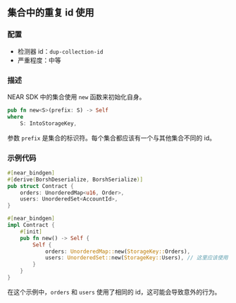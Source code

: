 
## 集合中的重复 id 使用

### 配置

* 检测器 id：`dup-collection-id`
* 严重程度：中等

### 描述

NEAR SDK 中的集合使用 `new` 函数来初始化自身。

```rust
pub fn new<S>(prefix: S) -> Self
where
    S: IntoStorageKey,
```

参数 `prefix` 是集合的标识符。每个集合都应该有一个与其他集合不同的 id。

### 示例代码

```rust
#[near_bindgen]
#[derive(BorshDeserialize, BorshSerialize)]
pub struct Contract {
    orders: UnorderedMap<u16, Order>,
    users: UnorderedSet<AccountId>,
}

#[near_bindgen]
impl Contract {
    #[init]
    pub fn new() -> Self {
        Self {
            orders: UnorderedMap::new(StorageKey::Orders),
            users: UnorderedSet::new(StorageKey::Users), // 这里应该使用 `StorageKey::Users`
        }
    }
}
```

在这个示例中，`orders` 和 `users` 使用了相同的 id，这可能会导致意外的行为。
